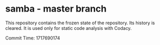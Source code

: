 # samba - master branch

This repository contains the frozen state of the repository.
Its history is cleared. It is used only for static code
analysis with Codacy.

Commit Time: 1717690174